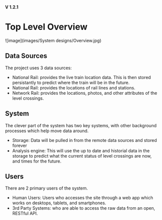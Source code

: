 **V 1.2.1**
# Top Level Overview

![image](images/System designs/Overview.jpg)

## Data Sources
The project uses 3 data sources:

- National Rail: provides the live train location data. This is then stored persistantly to predict where the train will be in the future.
- National Rail: provides the locations of rail lines and stations.
- Network Rail: provides the locations, photos, and other attributes of the level crossings.


## System
The clever part of the system has two key systems, with other background processes which help move data around.

 - Storage: Data will be pulled in from the remote data sources and stored forever
 - Analysis engine: This will use the up to date and historial data in the storage to predict  what the current status of level crossings are now, and times for the future.

## Users
There are 2 primary users of the system.

- Human Users: Users who accesses the site through a web app which works on desktops, tablets, and smartphones.
- 3rd Party Systems: who are able to access the raw data from an open, RESTful API.
